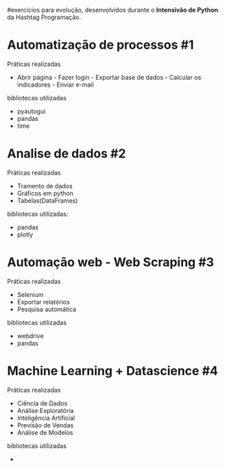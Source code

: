 #exercicios para evolução, desenvolvidos durante o <strong>Intensivão de Python</strong> da Hashtag Programação.

<h1>Automatização de processos #1</h1>
<section>
   Práticas realizadas
  <div>
  <ul>
    <li>Abrir página - Fazer login - Exportar base de dados - Calcular os indicadores - Enviar e-mail</li>
  </ul>
  </div>
</section>

<div>
   bibliotecas utilizadas
   <ul>
      <li>pyautogui</li>
      <li>pandas</li>
      <li>time</li>
   </ul>
</div>

<h1>Analise de dados #2</h1>
<section>
   Práticas realizadas
  <div>
  <ul>
   <li>Tramento de dados</li>
   <li>Gráficos em python</li>
   <li>Tabelas(DataFrames)</li>
  </ul>
  </div>
</section>

<div>
  bibliotecas utilizadas:
   <ul>
      <li>pandas</li>
      <li>plotly</li>
   </ul>
</div>

<h1>Automação web - Web Scraping #3</h1>
<section>
   Práticas realizadas
  <div>
  <ul>
    <li>Selenium</li>
    <li>Exportar relatórios </li>
    <li>Pesquisa automática </li>
  </ul>
  </div>
</section>
<div>
   bibliotecas utilizadas
   <ul>
      <li>webdrive</li>
      <li>pandas</li>
   </ul>
</div>

<h1>Machine Learning + Datascience #4</h1>
<section>
   Práticas realizadas
  <div>
  <ul>
    <li>Ciência de Dados</li>
    <li>Análise Exploratória</li>
    <li>Inteligência Artificial</li>
    <li>Previsão de Vendas</li>
    <li>Análise de Modelos</li>
  </ul>
  </div>
</section>

<div>
   bibliotecas utilizadas
   <ul>
      <li></li>
   </ul>
</div>

